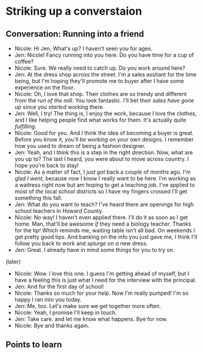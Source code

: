 # Striking up a converstaion

## Conversation: Running into a friend

- Nicole: Hi Jen, What's up? I haven't seen you for ages.
- Jen: Nicole! Fancy running into you here. Do you have time for a cup of coffee?
- Nicole: Sure. We really need to catch up. Do you work around here?
- Jen: At the dress shop across the street. I'm a sales assitant for the time being, but I'm hoping they'll promote me to buyer after I have some experience on the floor.
- Nicole: Oh, I love that shop. Their clothes are so trendy and different from the _run of the mill_. You look fantastic. I'll bet their _sales have gone up_ since you _started_ working there.
- Jen: Well, I try! The thing is, I enjoy the work, because I love the clothes, and I like helping people find what works for them. It's actually quite _fulfilling_.
- Nicole: Good for you. And I think the idea of becoming a buyer is great. Before you know it, _you'll be working_ on your own designs. I remember how you used to dream of being a fashion designer.
- Jen: Yeah, and I think this is a step in the right direction. Now, what are you up to? The last I heard, you were about to move across country. I hope you're back to stay!
- Nicole: As a matter of fact, I _just got_ back a couple of months ago. I'm glad _I went_, because now I know I really want to be here. I'm working as a waitress right now but am hoping to get a teaching job. I've applied to most of _the_ local school districts so I have my fingers crossed I'll get something this fall.
- Jen: What do you want to teach? I've heard there are openings for high school teachers in Howard County.
- Nicole: No way! I haven't even applied there. I'll do it as soon as I get home. Man, that'll be awesome _if_ they need a biology teacher. Thanks for the tip! Which reminds me, waiting table isn't all bad. On weekends I get pretty good tips. And banking on the info you just gave me, I think I'll follow you back to work and _splurge on a_ new dress.
- Jen: Great. I already have in mind some things for you to try on.

(later)

- Nicole: Wow. I love this one. I guess I'm getting ahead of myself, but I have a feeling this is just what I need for the interview with the principal.
- Jen: And for the first day of school!
- Nicole: Thanks so much for your help. Now I'm really pumped! I'm so happy I ran into you today.
- Jen: Me, too. Let's make sure we get together more often.
- Nicole: Yeah, I promise I'll keep in touch.
- Jen: Take care. and let me know what happens. Bye for now.
- Nicole: Bye and thanks again.

## Points to learn
